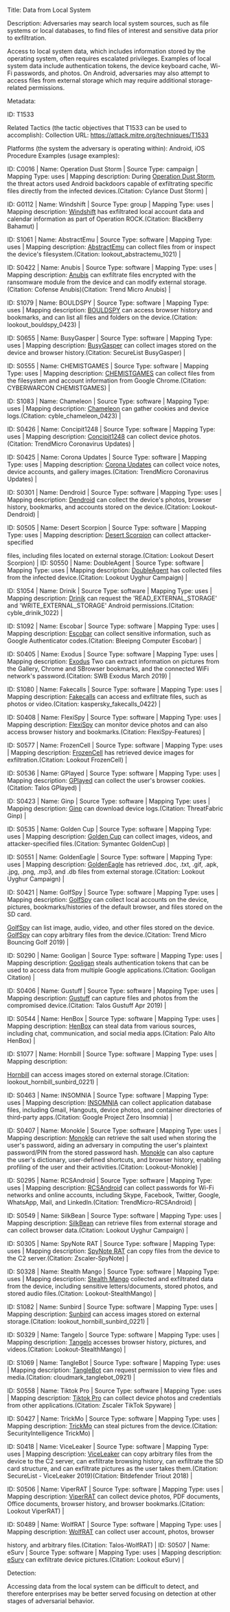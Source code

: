 Title: Data from Local System

Description: Adversaries may search local system sources, such as file systems or local databases, to find files of interest and sensitive data prior to exfiltration.

Access to local system data, which includes information stored by the operating system, often requires escalated privileges. Examples of local system data include authentication tokens, the device keyboard cache, Wi-Fi passwords, and photos. On Android, adversaries may also attempt to access files from external storage which may require additional storage-related permissions.

Metadata:

ID: T1533

Related Tactics (the tactic objectives that T1533 can be used to accomplish): Collection URL: https://attack.mitre.org/techniques/T1533

Platforms (the system the adversary is operating within): Android, iOS Procedure Examples (usage examples):

ID: C0016 | Name: Operation Dust Storm | Source Type: campaign | Mapping Type: uses | Mapping description: During [Operation Dust Storm](https://attack.mitre.org/campaigns/C0016), the threat actors used Android backdoors capable of exfiltrating specific files directly from the infected devices.(Citation: Cylance Dust Storm) |

ID: G0112 | Name: Windshift | Source Type: group | Mapping Type: uses | Mapping description: [Windshift](https://attack.mitre.org/groups/G0112) has exfiltrated local account data and calendar information as part of Operation ROCK.(Citation: BlackBerry Bahamut) |

ID: S1061 | Name: AbstractEmu | Source Type: software | Mapping Type: uses | Mapping description: [AbstractEmu](https://attack.mitre.org/software/S1061) can collect files from or inspect the device's filesystem.(Citation: lookout_abstractemu_1021) |

ID: S0422 | Name: Anubis | Source Type: software | Mapping Type: uses | Mapping description: [Anubis](https://attack.mitre.org/software/S0422) can exfiltrate files encrypted with the ransomware module from the device and can modify external storage.(Citation: Cofense Anubis)(Citation: Trend Micro Anubis) |

ID: S1079 | Name: BOULDSPY | Source Type: software | Mapping Type: uses | Mapping description: [BOULDSPY](https://attack.mitre.org/software/S1079) can access browser history and bookmarks, and can list all files and folders on the device.(Citation: lookout_bouldspy_0423) |

ID: S0655 | Name: BusyGasper | Source Type: software | Mapping Type: uses | Mapping description: [BusyGasper](https://attack.mitre.org/software/S0655) can collect images stored on the device and browser history.(Citation: SecureList BusyGasper) |

ID: S0555 | Name: CHEMISTGAMES | Source Type: software | Mapping Type: uses | Mapping description: [CHEMISTGAMES](https://attack.mitre.org/software/S0555) can collect files from the filesystem and account information from Google Chrome.(Citation: CYBERWARCON CHEMISTGAMES) |

ID: S1083 | Name: Chameleon | Source Type: software | Mapping Type: uses | Mapping description: [Chameleon](https://attack.mitre.org/software/S1083) can gather cookies and device logs.(Citation: cyble_chameleon_0423) |

ID: S0426 | Name: Concipit1248 | Source Type: software | Mapping Type: uses | Mapping description: [Concipit1248](https://attack.mitre.org/software/S0426) can collect device photos.(Citation: TrendMicro Coronavirus Updates) |

ID: S0425 | Name: Corona Updates | Source Type: software | Mapping Type: uses | Mapping description: [Corona Updates](https://attack.mitre.org/software/S0425) can collect voice notes, device accounts, and gallery images.(Citation: TrendMicro Coronavirus Updates) |

ID: S0301 | Name: Dendroid | Source Type: software | Mapping Type: uses | Mapping description: [Dendroid](https://attack.mitre.org/software/S0301) can collect the device's photos, browser history, bookmarks, and accounts stored on the device.(Citation: Lookout-Dendroid) |

ID: S0505 | Name: Desert Scorpion | Source Type: software | Mapping Type: uses | Mapping description: [Desert Scorpion](https://attack.mitre.org/software/S0505) can collect attacker-specified

files, including files located on external storage.(Citation: Lookout Desert Scorpion) | ID: S0550 | Name: DoubleAgent | Source Type: software | Mapping Type: uses | Mapping description: [DoubleAgent](https://attack.mitre.org/software/S0550) has collected files from the infected device.(Citation: Lookout Uyghur Campaign) |

ID: S1054 | Name: Drinik | Source Type: software | Mapping Type: uses | Mapping description: [Drinik](https://attack.mitre.org/software/S1054) can request the 'READ_EXTERNAL_STORAGE' and 'WRITE_EXTERNAL_STORAGE' Android permissions.(Citation: cyble_drinik_1022) |

ID: S1092 | Name: Escobar | Source Type: software | Mapping Type: uses | Mapping description: [Escobar](https://attack.mitre.org/software/S1092) can collect sensitive information, such as Google Authenticator codes.(Citation: Bleeipng Computer Escobar) |

ID: S0405 | Name: Exodus | Source Type: software | Mapping Type: uses | Mapping description: [Exodus](https://attack.mitre.org/software/S0405) Two can extract information on pictures from the Gallery, Chrome and SBrowser bookmarks, and the connected WiFi network's password.(Citation: SWB Exodus March 2019) |

ID: S1080 | Name: Fakecalls | Source Type: software | Mapping Type: uses | Mapping description: [Fakecalls](https://attack.mitre.org/software/S1080) can access and exfiltrate files, such as photos or video.(Citation: kaspersky_fakecalls_0422) |

ID: S0408 | Name: FlexiSpy | Source Type: software | Mapping Type: uses | Mapping description: [FlexiSpy](https://attack.mitre.org/software/S0408) can monitor device photos and can also access browser history and bookmarks.(Citation: FlexiSpy-Features) |

ID: S0577 | Name: FrozenCell | Source Type: software | Mapping Type: uses | Mapping description: [FrozenCell](https://attack.mitre.org/software/S0577) has retrieved device images for exfiltration.(Citation: Lookout FrozenCell) |

ID: S0536 | Name: GPlayed | Source Type: software | Mapping Type: uses | Mapping description: [GPlayed](https://attack.mitre.org/software/S0536) can collect the user's browser cookies.(Citation: Talos GPlayed) |

ID: S0423 | Name: Ginp | Source Type: software | Mapping Type: uses | Mapping description: [Ginp](https://attack.mitre.org/software/S0423) can download device logs.(Citation: ThreatFabric Ginp) |

ID: S0535 | Name: Golden Cup | Source Type: software | Mapping Type: uses | Mapping description: [Golden Cup](https://attack.mitre.org/software/S0535) can collect images, videos, and attacker-specified files.(Citation: Symantec GoldenCup) |

ID: S0551 | Name: GoldenEagle | Source Type: software | Mapping Type: uses | Mapping description: [GoldenEagle](https://attack.mitre.org/software/S0551) has retrieved .doc, .txt, .gif, .apk, .jpg, .png, .mp3, and .db files from external storage.(Citation: Lookout Uyghur Campaign) |

ID: S0421 | Name: GolfSpy | Source Type: software | Mapping Type: uses | Mapping description: [GolfSpy](https://attack.mitre.org/software/S0421) can collect local accounts on the device, pictures, bookmarks/histories of the default browser, and files stored on the SD card.

[GolfSpy](https://attack.mitre.org/software/S0421) can list image, audio, video, and other files stored on the device. [GolfSpy](https://attack.mitre.org/software/S0421) can copy arbitrary files from the device.(Citation: Trend Micro Bouncing Golf 2019) |

ID: S0290 | Name: Gooligan | Source Type: software | Mapping Type: uses | Mapping description: [Gooligan](https://attack.mitre.org/software/S0290) steals authentication tokens that can be used to access data from multiple Google applications.(Citation: Gooligan Citation) |

ID: S0406 | Name: Gustuff | Source Type: software | Mapping Type: uses | Mapping description: [Gustuff](https://attack.mitre.org/software/S0406) can capture files and photos from the compromised device.(Citation: Talos Gustuff Apr 2019) |

ID: S0544 | Name: HenBox | Source Type: software | Mapping Type: uses | Mapping description: [HenBox](https://attack.mitre.org/software/S0544) can steal data from various sources, including chat, communication, and social media apps.(Citation: Palo Alto HenBox) |

ID: S1077 | Name: Hornbill | Source Type: software | Mapping Type: uses | Mapping description:

[Hornbill](https://attack.mitre.org/software/S1077) can access images stored on external storage.(Citation: lookout_hornbill_sunbird_0221) |

ID: S0463 | Name: INSOMNIA | Source Type: software | Mapping Type: uses | Mapping description: [INSOMNIA](https://attack.mitre.org/software/S0463) can collect application database files, including Gmail, Hangouts, device photos, and container directories of third-party apps.(Citation: Google Project Zero Insomnia) |

ID: S0407 | Name: Monokle | Source Type: software | Mapping Type: uses | Mapping description: [Monokle](https://attack.mitre.org/software/S0407) can retrieve the salt used when storing the user's password, aiding an adversary in computing the user's plaintext password/PIN from the stored password hash. [Monokle](https://attack.mitre.org/software/S0407) can also capture the user's dictionary, user-defined shortcuts, and browser history, enabling profiling of the user and their activities.(Citation: Lookout-Monokle) |

ID: S0295 | Name: RCSAndroid | Source Type: software | Mapping Type: uses | Mapping description: [RCSAndroid](https://attack.mitre.org/software/S0295) can collect passwords for Wi-Fi networks and online accounts, including Skype, Facebook, Twitter, Google, WhatsApp, Mail, and LinkedIn.(Citation: TrendMicro-RCSAndroid) |

ID: S0549 | Name: SilkBean | Source Type: software | Mapping Type: uses | Mapping description: [SilkBean](https://attack.mitre.org/software/S0549) can retrieve files from external storage and can collect browser data.(Citation: Lookout Uyghur Campaign) |

ID: S0305 | Name: SpyNote RAT | Source Type: software | Mapping Type: uses | Mapping description: [SpyNote RAT](https://attack.mitre.org/software/S0305) can copy files from the device to the C2 server.(Citation: Zscaler-SpyNote) |

ID: S0328 | Name: Stealth Mango | Source Type: software | Mapping Type: uses | Mapping description: [Stealth Mango](https://attack.mitre.org/software/S0328) collected and exfiltrated data from the device, including sensitive letters/documents, stored photos, and stored audio files.(Citation: Lookout-StealthMango) |

ID: S1082 | Name: Sunbird | Source Type: software | Mapping Type: uses | Mapping description: [Sunbird](https://attack.mitre.org/software/S1082) can access images stored on external storage.(Citation: lookout_hornbill_sunbird_0221) |

ID: S0329 | Name: Tangelo | Source Type: software | Mapping Type: uses | Mapping description: [Tangelo](https://attack.mitre.org/software/S0329) accesses browser history, pictures, and videos.(Citation: Lookout-StealthMango) |

ID: S1069 | Name: TangleBot | Source Type: software | Mapping Type: uses | Mapping description: [TangleBot](https://attack.mitre.org/software/S1069) can request permission to view files and media.(Citation: cloudmark_tanglebot_0921) |

ID: S0558 | Name: Tiktok Pro | Source Type: software | Mapping Type: uses | Mapping description: [Tiktok Pro](https://attack.mitre.org/software/S0558) can collect device photos and credentials from other applications.(Citation: Zscaler TikTok Spyware) |

ID: S0427 | Name: TrickMo | Source Type: software | Mapping Type: uses | Mapping description: [TrickMo](https://attack.mitre.org/software/S0427) can steal pictures from the device.(Citation: SecurityIntelligence TrickMo) |

ID: S0418 | Name: ViceLeaker | Source Type: software | Mapping Type: uses | Mapping description: [ViceLeaker](https://attack.mitre.org/software/S0418) can copy arbitrary files from the device to the C2 server, can exfiltrate browsing history, can exfiltrate the SD card structure, and can exfiltrate pictures as the user takes them.(Citation: SecureList - ViceLeaker 2019)(Citation: Bitdefender Triout 2018) |

ID: S0506 | Name: ViperRAT | Source Type: software | Mapping Type: uses | Mapping description: [ViperRAT](https://attack.mitre.org/software/S0506) can collect device photos, PDF documents, Office documents, browser history, and browser bookmarks.(Citation: Lookout ViperRAT) |

ID: S0489 | Name: WolfRAT | Source Type: software | Mapping Type: uses | Mapping description: [WolfRAT](https://attack.mitre.org/software/S0489) can collect user account, photos, browser

history, and arbitrary files.(Citation: Talos-WolfRAT) | ID: S0507 | Name: eSurv | Source Type: software | Mapping Type: uses | Mapping description: [eSurv](https://attack.mitre.org/software/S0507) can exfiltrate device pictures.(Citation: Lookout eSurv) |

Detection:

Accessing data from the local system can be difficult to detect, and therefore enterprises may be better served focusing on detection at other stages of adversarial behavior.
